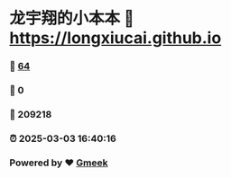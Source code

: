 # 龙宇翔的小本本 :link: https://longxiucai.github.io 
### :page_facing_up: [64](https://longxiucai.github.io/tag.html) 
### :speech_balloon: 0 
### :hibiscus: 209218 
### :alarm_clock: 2025-03-03 16:40:16 
### Powered by :heart: [Gmeek](https://github.com/Meekdai/Gmeek)
